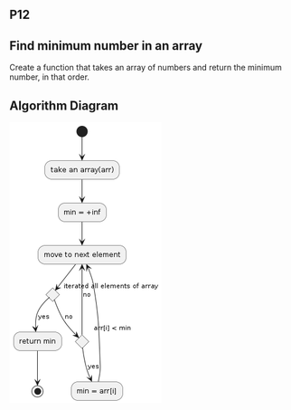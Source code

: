 ## P12

## Find minimum number in an array
Create a function that takes an array of numbers and return the minimum number, in that order.

## Algorithm Diagram
![algorithm diagram](./algorithm.png)